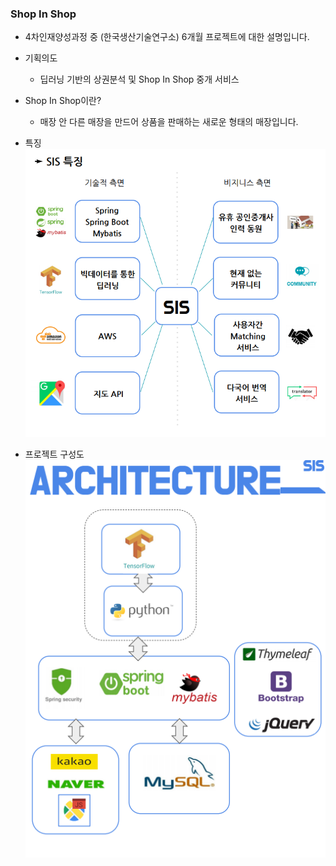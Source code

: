 ### Shop In Shop

* 4차인재양성과정 중 (한국생산기술연구소) 6개월 프로젝트에 대한 설명입니다.
    
* 기획의도
    - 딥러닝 기반의 상권분석 및 Shop In Shop 중개 서비스
* Shop In Shop이란?
    - 매장 안 다른 매장을 만드어 상품을 판매하는 새로운 형태의 매장입니다.
* 특징
    ![feature](./image/feature.PNG)
  
* 프로젝트 구성도
     ![architecture](./image/architecture.PNG)
